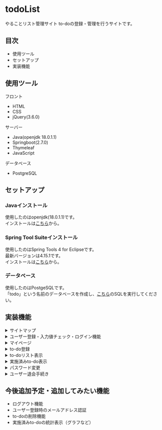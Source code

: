 # todoList
やることリスト管理サイト
to-doの登録・管理を行うサイトです。

## 目次
- 使用ツール
- セットアップ
- 実装機能
## 使用ツール
フロント
- HTML
- CSS
- jQuery(3.6.0)

サーバー
- Java(openjdk 18.0.1.1)
- Springboot(2.7.0)
- Thymeleaf
- JavaScript

データベース
- PostgreSQL

## セットアップ
### Javaインストール
使用したのはopenjdk(18.0.1.1)です。  
インストールは[こちら](https://jdk.java.net/18/)から。

### Spring Tool Suiteインストール
使用したのはSpring Tools 4 for Eclipseです。  
最新バージョンは4.15.1です。  
インストールは[こちら](https://spring.io/tools)から。

### データベース
使用したのはPostgeSQLです。  
「todo」という名前のデータベースを作成し、[こちら](./todoSQL.txt)のSQLを実行してください。  
## 実装機能
<details>
  <summary>サイトマップ</summary>
  作成中
</details>
<details>
  <summary>ユーザー登録・入力値チェック・ログイン機能</summary>  
  
1.ログイン画面  
![ログイン画面](./src/main/resources/static/img/login.jpg)  
上記ログインページが表示されます。  
新規登録をする場合、パスワードを忘れた場合はログインフォーム下部のリンクをクリックします。  
メールアドレス、パスワードに誤りがある場合、もしくは空欄のままログインボタンを選択すると、  
下記のようにエラーメッセージが表示されます。  
![ログイン画面（エラー）](src/main/resources/static/img/loginError.jpg)  
メールアドレス、パスワードを入力し、データベースに情報が一致するものがあればログイン処理が行われます。  
その際にトークン（16桁の半角英数字の文字列）が発行され、以降はこれを利用してログイン認証を行う。  

2.ユーザー登録画面  
![ユーザー登録](./src/main/resources/static/img/userAdd.jpg)  
ログインページ内リンクを選択すると、上記の登録フォームが表示されます。  
パスワードと確認用パスワードの入力が一致しない場合、確認ボタンが活性化しないため登録確認が行えません。（JavaScript使用）  
![パスワード不一致](./src/main/resources/static/img/userAdd2.jpg)  
パスワードと確認用パスワードを入力し、確認ボタンを押しても、入力されていない項目がある場合は  エラーメッセージが表示され、確認画面には進めません。  
![入力値エラー](./src/main/resources/static/img/userAdd3.jpg)  
 同一メールアドレスの使用を避けるため、登録済みメールアドレスで登録を行おうとした場合は  
エラーメッセージが表示され、確認画面には進めません。  
※パスワード以外の入力済み項目はフォームに残ったままになります。
![同一メールアドレス](./src/main/resources/static/img/userAdd4.jpg)  
不備なく入力が完了すると、下記のような確認画面に進みます。  
![ログイン画面](./src/main/resources/static/img/userAddCheck.jpg)  
変更がなければ「登録」、修正項目があれば「修正」 ボタンを押します。  
修正ボタンを押すと、一つ前のページに戻ります。  
この時も、パスワード以外の入力済み項目は残った状態で表示されます。
![登録完了](./src/main/resources/static/img/userAddComp.jpg)  
登録ボタンを押すと、上記のページが表示されます。  
ログインボタンを押すと、ログインページに戻ります。  
	
</details>
<details>
  <summary>マイページ</summary>

  ![マイページトップ](./src/main/resources/static/img/myPage.jpg)  
ログインすると、上記のページが表示されます。  
マイページトップを含め、ログインしていないと表示されないページはトークンの有無・有効性で  
判定を行うため、ブラウザの「戻る」などを使用すると再度ログインが必要になってしまいます。  

</details>
<details>
  <summary>to-do登録</summary>
  
![to-do登録](./src/main/resources/static/img/todoAdd.jpg)  
マイページ、もしくはヘッダーの「to-do登録」を押すと、上記のページが表示されます。  
重要度、to-doの内容、期限日、カテゴリが必須項目となっており、備考・メモは任意入力です。  
![to-do登録エラー](./src/main/resources/static/img/todoAdd2.jpg)  
必須項目を入力しないまま登録ボタンを押すと、エラーメッセージが表示されます。  
必要事項を入力し、登録ボタンを押すとto-doが登録され、to-doリスト画面に移動します。

</details>
<details>
  <summary>to-doリスト表示</summary>

![to-doリスト](./src/main/resources/static/img/todoList.jpg)  
マイページ、またはヘッダーの「to-doリスト」を押すと、上記のページが表示されます。  
画面右上のプルダウンから並べ変えを行うことも可能となっており、下記のとおり  
並べ替えを行うことが出来ます。  
to-do登録順/重要度が低い順/重要度が高い順/期限日が近い順/期限日が遠い順/カテゴリ順  
  
実施済みにチェックを入れたto-doは自動的に表示されなくなります。（JavaScript使用）  
実施済みto-doを確認したい場合は「to-doログ」を参照します。
  
</details>
<details>
  <summary>実施済みto-do表示</summary>
  
![to-doログ](./src/main/resources/static/img/todoLog.jpg)  
マイページ、またはヘッダーの「to-doログ」を押すと、上記のページが表示されます。  
to-doリストで実施済みにチェックを入れたものが確認できます。  
to-doリスト同様、右上のプルダウンから並べ替えを行うことが出来ます。

</details>
<details>
  <summary>パスワード変更</summary>
  
1.ログイン前にパスワードを変更する場合  
![ログイン前パスワード変更](./src/main/resources/static/img/changePassword2.jpg)  
ログインに必要なパスワードを忘れてしまった場合、ログイン画面下のリンクから  
変更を行うことが出来ます。  
リンクを押すと上記ページが表示されるため、登録しているパスワードを入力します。  
この時、データベースに一致するメールアドレスが無い場合は、エラーメッセージが表示されます。  
![ログイン前パスワード変更エラー](./src/main/resources/static/img/changePassword5.jpg)  
  
入力されたメールアドレスがデータベースと一致した場合は、秘密の質問に回答するフォームが表示されます。  
![秘密の質問](./src/main/resources/static/img/changePassword3.jpg)  
未入力もしくはユーザー登録時に回答した答えと一致しない場合はエラーメッセージが表示されます。  
  
回答がデータベースと一致すると、新しいパスワードを設定するフォームが表示されます。  
![ログイン前パスワード変更2](./src/main/resources/static/img/changePassword4.jpg)  
パスワードと確認用パスワードが一致しない場合、パスワード変更ボタンは活性化しません。  
パスワードと確認用パスワードを入力し、パスワード変更ボタンを押すと変更処理が完了し、  
ログイン画面に戻ります。  
  
2.ログイン後にパスワードを変更する場合  
![ログイン前パスワード変更3](./src/main/resources/static/img/changePassword.jpg)  
マイページ、またはヘッダーの「パスワード変更」ボタンを押すと、上記のページが表示されます。  
パスワードと確認用パスワードが一致しない場合、ボタンが活性化せずパスワード変更が出来ません。  
変更が完了すると、マイページトップに戻ります。  

</details>
<details>
  <summary>ユーザー退会手続き</summary>
  
![退会手続き](./src/main/resources/static/img/userSecession.jpg)  
マイページの「退会手続き」ボタンを押すと、上記のページが表示されます。  
ログイン用パスワードを入力し退会ボタンを押すと、退会処理が行われます。  
空欄もしくは誤ったパスワードを入力してボタンを押した場合、エラーメッセージが表示されます。  
![退会手続き](./src/main/resources/static/img/userSecession2.jpg)  
退会手続きが完了すると、下記のページが表示されます。  
![退会手続き完了](./src/main/resources/static/img/userSecessionComp.jpg)  

</details>
  
## 今後追加予定・追加してみたい機能  
- ログアウト機能  
- ユーザー登録時のメールアドレス認証  
- to-doの削除機能  
- 実施済みto-doの統計表示（グラフなど） 
